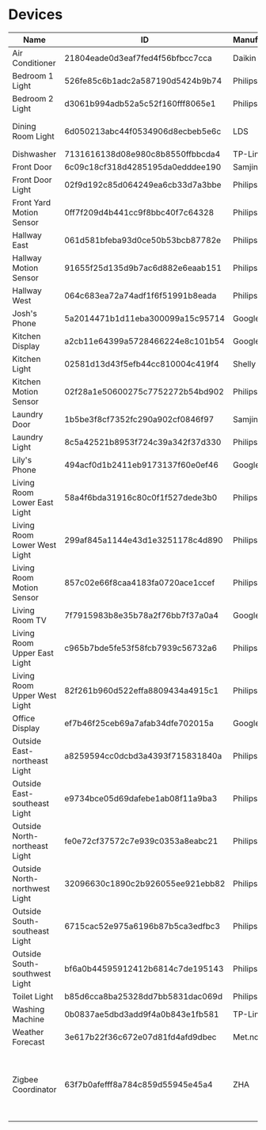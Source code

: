 # Devices

| Name                          | ID                               | Manufacturer   | Model                                                                  | Area        |
|-------------------------------|----------------------------------|----------------|------------------------------------------------------------------------|-------------|
| Air Conditioner               | 21804eade0d3eaf7fed4f56bfbcc7cca | Daikin         | NOTSUPPORT                                                             | None        |
| Bedroom 1 Light               | 526fe85c6b1adc2a587190d5424b9b74 | Philips        | LWA001                                                                 | bedroom_1   |
| Bedroom 2 Light               | d3061b994adb52a5c52f160fff8065e1 | Philips        | LWA001                                                                 | bedroom_2   |
| Dining Room Light             | 6d050213abc44f0534906d8ecbeb5e6c | LDS            | ZBT-DIMLight-GLS0044                                                   | dining_room |
| Dishwasher                    | 7131616138d08e980c8b8550ffbbcda4 | TP-Link        | HS110(AU)                                                              | kitchen     |
| Front Door                    | 6c09c18cf318d4285195da0edddee190 | Samjin         | multi                                                                  | hallway     |
| Front Door Light              | 02f9d192c85d064249ea6cb33d7a3bbe | Philips        | LCT007                                                                 | outside     |
| Front Yard Motion Sensor      | 0ff7f209d4b441cc9f8bbc40f7c64328 | Philips        | SML002                                                                 | outside     |
| Hallway East                  | 061d581bfeba93d0ce50b53bcb87782e | Philips        | LTD011                                                                 | hallway     |
| Hallway Motion Sensor         | 91655f25d135d9b7ac6d882e6eaab151 | Philips        | SML001                                                                 | hallway     |
| Hallway West                  | 064c683ea72a74adf1f6f51991b8eada | Philips        | LTD011                                                                 | hallway     |
| Josh's Phone                  | 5a2014471b1d11eba300099a15c95714 | Google         | Pixel 4 XL                                                             | None        |
| Kitchen Display               | a2cb11e64399a5728466224e8c101b54 | Google Inc.    | Google Nest Hub                                                        | kitchen     |
| Kitchen Light                 | 02581d13d43f5efb44cc810004c419f4 | Shelly         | Shelly 1                                                               | kitchen     |
| Kitchen Motion Sensor         | 02f28a1e50600275c7752272b54bd902 | Philips        | SML001                                                                 | kitchen     |
| Laundry Door                  | 1b5be3f8cf7352fc290a902cf0846f97 | Samjin         | multi                                                                  | laundry     |
| Laundry Light                 | 8c5a42521b8953f724c39a342f37d330 | Philips        | LTW013                                                                 | laundry     |
| Lily's Phone                  | 494acf0d1b2411eb9173137f60e0ef46 | Google         | Pixel 2 XL                                                             | None        |
| Living Room Lower East Light  | 58a4f6bda31916c80c0f1f527dede3b0 | Philips        | LCA001                                                                 | living_room |
| Living Room Lower West Light  | 299af845a1144e43d1e3251178c4d890 | Philips        | LCA001                                                                 | living_room |
| Living Room Motion Sensor     | 857c02e66f8caa4183fa0720ace1ccef | Philips        | SML001                                                                 | living_room |
| Living Room TV                | 7f7915983b8e35b78a2f76bb7f37a0a4 | Google Inc.    | Hitachi 4K Android TV                                                  | living_room |
| Living Room Upper East Light  | c965b7bde5fe53f58fcb7939c56732a6 | Philips        | LCA001                                                                 | living_room |
| Living Room Upper West Light  | 82f261b960d522effa8809434a4915c1 | Philips        | LCA001                                                                 | living_room |
| Office Display                | ef7b46f25ceb69a7afab34dfe702015a | Google Inc.    | Google Nest Hub Max                                                    | office      |
| Outside East-northeast Light  | a8259594cc0dcbd3a4393f715831840a | Philips        | LCA001                                                                 | outside     |
| Outside East-southeast Light  | e9734bce05d69dafebe1ab08f11a9ba3 | Philips        | LCA001                                                                 | outside     |
| Outside North-northeast Light | fe0e72cf37572c7e939c0353a8eabc21 | Philips        | LCA001                                                                 | outside     |
| Outside North-northwest Light | 32096630c1890c2b926055ee921ebb82 | Philips        | LCA001                                                                 | outside     |
| Outside South-southeast Light | 6715cac52e975a6196b87b5ca3edfbc3 | Philips        | LCA001                                                                 | outside     |
| Outside South-southwest Light | bf6a0b44595912412b6814c7de195143 | Philips        | LCA001                                                                 | outside     |
| Toilet Light                  | b85d6cca8ba25328dd7bb5831dac069d | Philips        | LTD011                                                                 | toilet      |
| Washing Machine               | 0b0837ae5dbd3add9f4a0b843e1fb581 | TP-Link        | HS110(AU)                                                              | laundry     |
| Weather Forecast              | 3e617b22f36c672e07d81fd4afd9dbec | Met.no         | Forecast                                                               | None        |
| Zigbee Coordinator            | 63f7b0afefff8a784c859d55945e45a4 | ZHA            | deCONZ = dresden elektronik deCONZ protocol: ConBee I/II, RaspBee I/II | office      |
